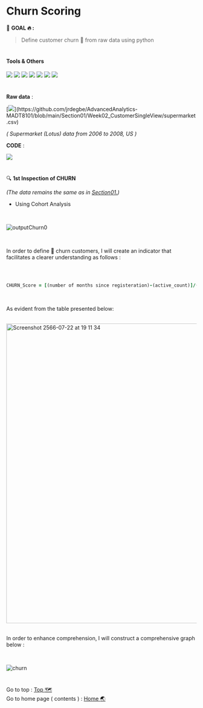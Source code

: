 # Churn Scoring
:round_pushpin: **GOAL :fire: :**
> Define customer churn :running: from raw data using python

# <h4>Tools & Others</h4>

[![](https://img.shields.io/badge/code-python3.10-green?style=f?style=flat-square&logo=python&logoColor=white&color=2bbc8a)](https://www.python.org/)
[![](https://img.shields.io/badge/tools-jupyter-orange?style=f?style=flat-square&logo=jupyter&logoColor=white)](https://jupyter.org/)
[![](https://img.shields.io/badge/tools-VSCode-blue?style=f?style=flat-square&logo=visualstudiocode&logoColor=white)](https://code.visualstudio.com/)
[![](https://img.shields.io/badge/tools-Pandas-green?style=f?style=flat-square&logo=pandas&logoColor=white&color=2bbc8a)](https://pandas.pydata.org/)
[![](https://img.shields.io/badge/OS-Mac-green?style=f?style=flat-square&logo=macos&logoColor=white)](https://www.apple.com/macos/ventura/)
[![](https://img.shields.io/badge/OS-Windows-green?style=f?style=flat-square&logo=windows&logoColor=white)](https://www.microsoft.com/)
[![](https://img.shields.io/badge/Git_Update-5_Jul_2023-brightgreen?style=f?style=flat-square&logo=github&logoColor=white)](https://github.com/)

#
**Raw data** : <br>

[![](https://img.shields.io/badge/Git-.CSV-rgb(208,211,212)?style=f?style=flat-square&logo=github&logoColor=white)](https://github.com/jrdegbe/AdvancedAnalytics-MADT8101/blob/main/Section01/Week02_CustomerSingleView/supermarket.csv)

*( Supermarket (Lotus) data from 2006 to 2008, US )*

**CODE** : <br>

[![](https://colab.research.google.com/assets/colab-badge.svg)](https://colab.research.google.com/github/jrdegbe/AdvancedAnalytics-MADT8101/blob/main/Section03/Week04_ChurnScoring/myChurnPrediction.ipynb)

#

:mag: **1st Inspection of CHURN** <br>

*(The data remains the same as in [Section01.](https://github.com/jrdegbe/AdvancedAnalytics-MADT8101/blob/main/Section01/Week02_CustomerSingleView/week02.md))*

- Using Cohort Analysis

<br>

![outputChurn0](https://github.com/jrdegbe/AdvancedAnalytics-MADT8101/assets/118663358/a81cbcf5-828f-421a-90fc-1dfecfa7ef2b)

<br>

In order to define :running: churn customers, I will create an indicator that facilitates a clearer understanding as follows :

<br>

```ruby

CHURN_Score = [(number of months since registeration)-(active_count)]/(number of months since registeration)

```
<br>

As evident from the table presented below: <br>

<br>

<img width="793" alt="Screenshot 2566-07-22 at 19 11 34" src="https://github.com/jrdegbe/AdvancedAnalytics-MADT8101/assets/118663358/26d93885-6c81-4af6-ab2e-25f11ac3ba81">

<br>
<br>

In order to enhance comprehension, I will construct a comprehensive graph below :

<br>

![churn](https://github.com/jrdegbe/AdvancedAnalytics-MADT8101/assets/118663358/f5c2f1cc-8f2b-4dc5-a75e-4e910a781823)

#
Go to top : [Top :world_map:](https://github.com/jrdegbe/AdvancedAnalytics-MADT8101/blob/main/Section03/Week04_ChurnScoring/week04.md#churn-scoring) <br>
Go to home page ( contents ) : 
[Home :earth_asia:](https://github.com/jrdegbe/AdvancedAnalytics-MADT8101#advancedanalytics)

